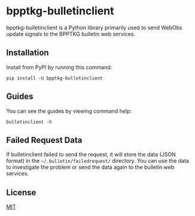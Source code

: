 # bpptkg-bulletinclient

bpptkg-bulletinclient is a Python library primarily used to send WebObs update
signals to the BPPTKG bulletin web services.

## Installation

Install from PyPI by running this command:

    pip install -U bpptkg-bulletinclient

## Guides

You can see the guides by viewing command help:

    bulletinclient -h

## Failed Request Data

If bulletinclient failed to send the request, it will store the data (JSON
format) in the `~/.bulletin/failedrequest/` directory. You can use the data to
investigate the problem or send the data again to the bulletin web services.

## License

[MIT](https://github.com/bpptkg/bulletin/blob/main/LICENSE)
